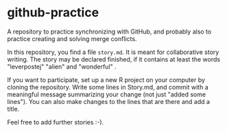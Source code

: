 # github-practice
A repository to practice synchronizing with GitHub, and probably also to practice creating and solving merge conflicts.

In this repository, you find a file `story.md`. It is meant for collaborative story writing.
The story may be declared finished, if it contains at least the words "leverpostej" "alien" and "wonderful" .

If you want to participate, set up a new R project on your computer by cloning the repository. Write some lines in Story.md, and commit with a meaningful message summarizing your change (not just "added some lines"). You can also make changes to the lines that are there and add a title.

Feel free to add further stories :-).